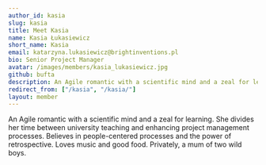 ```yaml
---
author_id: kasia
slug: kasia
title: Meet Kasia
name: Kasia Łukasiewicz
short_name: Kasia
email: katarzyna.lukasiewicz@brightinventions.pl
bio: Senior Project Manager
avatar: /images/members/kasia_lukasiewicz.jpg
github: bufta
description: An Agile romantic with a scientific mind and a zeal for learning
redirect_from: ["/kasia", "/kasia/"]
layout: member
---
```


An Agile romantic with a scientific mind and a zeal for learning. She divides her time between university teaching and enhancing project management processes. Believes in people-centered processes and the power of retrospective. Loves music and good food. Privately, a mum of two wild boys.

